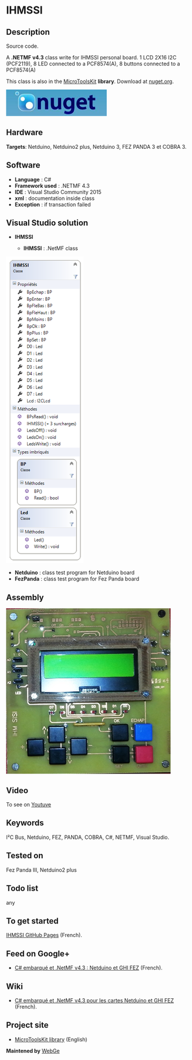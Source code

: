 # IHMSSI

## Description

Source code.

A **.NETMF v4.3** class write for IHMSSI personal board.
 1 LCD 2X16 I2C (PCF2119),
 8 LED connected to a PCF8574(A),
 8 buttons connected to a PCF8574(A)

This class is also in the [MicroToolsKit](https://www.nuget.org/packages/WEBGE.Microtoolskit/) **library**. Download at [nuget.org](https://www.nuget.org).

![nuget](img/nuget.JPG)

## Hardware

**Targets**: Netduino, Netduino2 plus, Netduino 3, FEZ PANDA 3 et COBRA 3.

## Software

* **Language** : C#
* **Framework used** : .NETMF 4.3
* **IDE** : Visual Studio Community 2015
* **xml** : documentation inside class  
* **Exception** : if transaction failed

## Visual Studio solution

* **IHMSSI**

  * **IHMSSI** : .NetMF class

![IHMSSI](img/ihmssi.png)

* **Netduino** : class test program for Netduino board
* **FezPanda** : class test program for Fez Panda board

## Assembly

![IHMSSI](img/IHMSISI.jpg)

## Video

To see on [Youtuve](https://youtu.be/X9XlJdWWA5c)

## Keywords

I²C Bus, Netduino, FEZ, PANDA, COBRA, C#, NETMF, Visual Studio.

## Tested on

Fez Panda III, Netduino2 plus

## Todo list

any

## To get started

 [IHMSSI GitHub Pages](http://webge.github.io/IHMSSI/) (French).

## Feed on Google+

* [C# embarqué et .NetMF v4.3 : Netduino et GHI FEZ](https://plus.google.com/collection/oaaJX) (French).

## Wiki

* [C# embarqué et .NetMF v4.3 pour les cartes Netduino et GHI FEZ](http://webge.dyndns-server.com/dokuwiki/doku.php?id=netmf43:accueilnetmf) (French).

## Project site

* [MicroToolsKit library](http://webge.dyndns-server.com/dokuwiki/doku.php?id=netmf43:6_microtoolskit) (English)

**Maintened by** [WebGe](mailto:philippemariano@gmail.com)